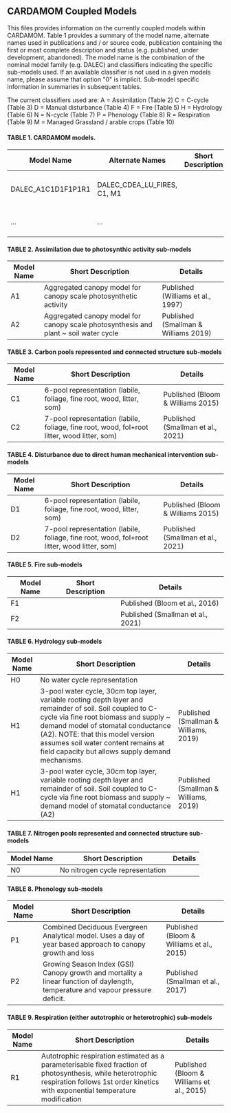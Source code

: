 ## CARDAMOM Coupled Models

This files provides information on the currently coupled models within CARDAMOM. Table 1 provides a summary of the model name, alternate names used in publications and / or source code, publication containing the first or most complete description and status (e.g. published, under development, abandoned). The model name is the combination of the nominal model family (e.g. DALEC) and classifiers indicating the specific sub-models used. If an available classifier is not used in a given models name, please assume that option "0" is implicit. Sub-model specific information in summaries in subsequent tables.

The current classifiers used are: 
A = Assimilation (Table 2)
C = C-cycle (Table 3)
D = Manual disturbance (Table 4)
F = Fire (Table 5)
H = Hydrology (Table 6)
N = N-cycle (Table 7)
P = Phenology (Table 8)
R = Respiration (Table 9)
M = Managed Grassland / arable crops (Table 10)

#### TABLE 1. CARDAMOM models.


| Model Name                       | Alternate Names     | Short Description                                   | Details (POC)                   | Status      |
|----------------------------------|---------------------|-----------------------------------------------------|---------------------------------|-------------|
| DALEC_A1C1D1F1P1R1               | DALEC_CDEA_LU_FIRES, C1, M1 |                                           | Bloom & Williams et al., 2015   | Published   |
| ...                              | ...                 |                                                     | Bloom et al., 2016              | Published   |

#### TABLE 2. Assimilation due to photosynthic activity sub-models

| Model Name                       | Short Description                                                    | Details                          |
|----------------------------------|----------------------------------------------------------------------|----------------------------------|
| A1                               | Aggregated canopy model for canopy scale photosynthetic activity     | Published (Williams et al., 1997)  |
| A2                               | Aggregated canopy model for canopy scale photosynthesis and plant ~ soil water cycle | Published (Smallman & Williams 2019)  |

#### TABLE 3. Carbon pools represented and connected structure sub-models

| Model Name                       | Short Description                                                    | Details                          |
|----------------------------------|----------------------------------------------------------------------|----------------------------------|
| C1                               | 6-pool representation (labile, foliage, fine root, wood, litter, som)| Published (Bloom & Williams 2015)  |
| C2                               | 7-pool representation (labile, foliage, fine root, wood, fol+root litter, wood litter, som) | Published (Smallman et al., 2021)  |

#### TABLE 4. Disturbance due to direct human mechanical intervention sub-models

| Model Name                       | Short Description                                                    | Details                          |
|----------------------------------|----------------------------------------------------------------------|----------------------------------|
| D1                               | 6-pool representation (labile, foliage, fine root, wood, litter, som)| Published (Bloom & Williams 2015)  |
| D2                               | 7-pool representation (labile, foliage, fine root, wood, fol+root litter, wood litter, som) | Published (Smallman et al., 2021)  |

#### TABLE 5. Fire sub-models

| Model Name                       | Short Description                                                    | Details                          |
|----------------------------------|----------------------------------------------------------------------|----------------------------------|
| F1                               |  | Published (Bloom et al., 2016)  |
| F2                               |   | Published (Smallman et al., 2021)  |

#### TABLE 6. Hydrology sub-models

| Model Name                       | Short Description                                                    | Details                          |
|----------------------------------|----------------------------------------------------------------------|----------------------------------|
| H0                               | No water cycle representation                                        |                                  |
| H1                               | 3-pool water cycle, 30cm top layer, variable rooting depth layer and remainder of soil. Soil coupled to C-cycle via fine root biomass and supply ~ demand model of stomatal conductance (A2). NOTE: that this model version assumes soil water content remains at field capacity but allows supply demand mechanisms. | Published (Smallman & Williams, 2019)  |
| H1                               | 3-pool water cycle, 30cm top layer, variable rooting depth layer and remainder of soil. Soil coupled to C-cycle via fine root biomass and supply ~ demand model of stomatal conductance (A2) | Published (Smallman & Williams, 2019)  |


#### TABLE 7. Nitrogen pools represented and connected structure sub-models

| Model Name                       | Short Description                                                    | Details                          |
|----------------------------------|----------------------------------------------------------------------|----------------------------------|
| N0                               | No nitrogen cycle representation                                     |                                  |


#### TABLE 8. Phenology sub-models

| Model Name                       | Short Description                                                    | Details                          |
|----------------------------------|----------------------------------------------------------------------|----------------------------------|
| P1                               | Combined Deciduous Evergreen Analytical model. Uses a day of year based approach to canopy growth and loss| Published (Bloom & Williams et al., 2015)  |
| P2                               | Growing Season Index (GSI) Canopy growth and mortality a linear function of daylength, temperature and vapour pressure deficit. | Published (Smallman et al., 2017)  |

#### TABLE 9. Respiration (either autotrophic or heterotrophic) sub-models

| Model Name                       | Short Description                                                    | Details                          |
|----------------------------------|----------------------------------------------------------------------|----------------------------------|
| R1                               | Autotrophic respiration estimated as a parameterisable fixed fraction of photosynthesis, while heterotrophic respiration follows 1st order kinetics with exponential temperature modification | Published (Bloom & Williams et al., 2015)  |

